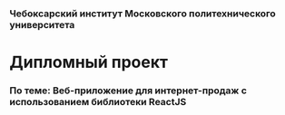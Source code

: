 ### Чебоксарский институт Московского политехнического университета
# Дипломный проект
### По теме: Веб-приложение для интернет-продаж с использованием библиотеки ReactJS
